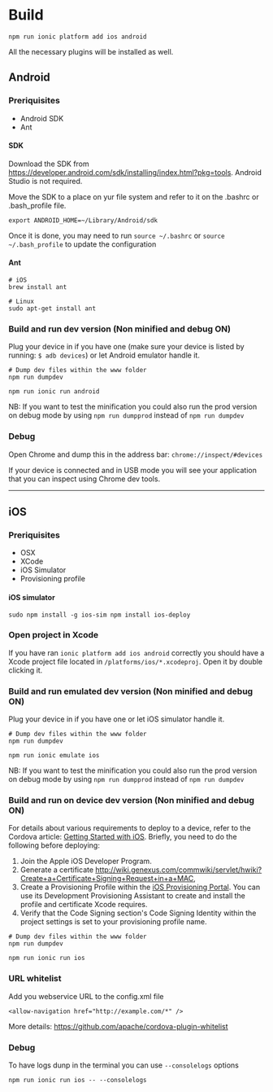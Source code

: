 # Build

```
npm run ionic platform add ios android
```

All the necessary plugins will be installed as well.

## Android

### Preriquisites

* Android SDK
* Ant

#### SDK

Download the SDK from <https://developer.android.com/sdk/installing/index.html?pkg=tools>. Android Studio is not required.

Move the SDK to a place on yur file system and refer to it on the .bashrc or .bash_profile file.

```
export ANDROID_HOME=~/Library/Android/sdk  
```

 Once it is done, you may need to run ```source ~/.bashrc``` or ```source ~/.bash_profile``` to update the configuration

#### Ant

```
# iOS
brew install ant

# Linux
sudo apt-get install ant
```

### Build and run dev version (Non minified and debug ON)

Plug your device in if you have one (make sure your device is listed by running: ```$ adb devices```) or let Android emulator handle it.

```
# Dump dev files within the www folder
npm run dumpdev

npm run ionic run android
```

NB: If you want to test the minification you could also run the prod version on debug mode by using ```npm run dumpprod``` instead of ```npm run dumpdev```

### Debug

Open Chrome and dump this in the address bar: ```chrome://inspect/#devices```

If your device is connected and in USB mode you will see your application that you can inspect using Chrome dev tools.

---

## iOS

### Preriquisites

* OSX
* XCode
* iOS Simulator
* Provisioning profile

#### iOS simulator

```
sudo npm install -g ios-sim npm install ios-deploy
```

### Open project in Xcode

If you have ran ```ionic platform add ios android``` correctly you should have a Xcode project file located in ```/platforms/ios/*.xcodeproj```. Open it by double clicking it.

### Build and run emulated dev version (Non minified and debug ON)

Plug your device in if you have one or let iOS simulator handle it.

```
# Dump dev files within the www folder
npm run dumpdev

npm run ionic emulate ios
```

NB: If you want to test the minification you could also run the prod version on debug mode by using ```npm run dumpprod``` instead of ```npm run dumpdev```

### Build and run on device dev version (Non minified and debug ON)

For details about various requirements to deploy to a device, refer to the Cordova article: [Getting Started with iOS](http://cordova.apache.org/docs/en/2.5.0/guide_getting-started_ios_index.md.html). Briefly, you need to do the following before deploying:

1. Join the Apple iOS Developer Program.
1. Generate a certificate http://wiki.genexus.com/commwiki/servlet/hwiki?Create+a+Certificate+Signing+Request+in+a+MAC,
1. Create a Provisioning Profile within the [iOS Provisioning Portal](https://developer.apple.com/ios/manage/overview/index.action). You can use its Development Provisioning Assistant to create and install the profile and certificate Xcode requires.
1. Verify that the Code Signing section's Code Signing Identity within the project settings is set to your provisioning profile name.

```
# Dump dev files within the www folder
npm run dumpdev

npm run ionic run ios
```

### URL whitelist

Add you webservice URL to the config.xml file

```
<allow-navigation href="http://example.com/*" />
```

More details: https://github.com/apache/cordova-plugin-whitelist

### Debug

To have logs dunp in the terminal you can use ```--consolelogs``` options

```
npm run ionic run ios -- --consolelogs
```
